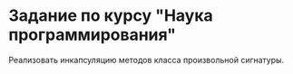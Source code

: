 # Задание по курсу "Наука программирования"

Реализовать инкапсуляцию методов класса произвольной сигнатуры.

